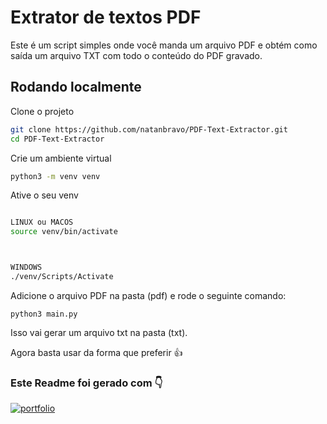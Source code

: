 # Extrator de textos PDF

Este é um script simples onde você manda um arquivo PDF e obtém como saída um arquivo TXT com todo o conteúdo do PDF gravado.


## Rodando localmente

Clone o projeto

```bash
git clone https://github.com/natanbravo/PDF-Text-Extractor.git
cd PDF-Text-Extractor
```

Crie um ambiente virtual

```bash
python3 -m venv venv
```

Ative o seu venv

```bash

LINUX ou MACOS
source venv/bin/activate



WINDOWS
./venv/Scripts/Activate
```


Adicione o arquivo PDF na pasta (pdf) e rode o seguinte comando:

```
python3 main.py

```




Isso vai gerar um arquivo txt na pasta (txt).

Agora basta usar da forma que preferir 👍


### Este Readme foi gerado com 👇

[![portfolio](https://readmehub.com.br/assets/logodarkmode-6990609f.png)](https://readmehub.com.br/)

